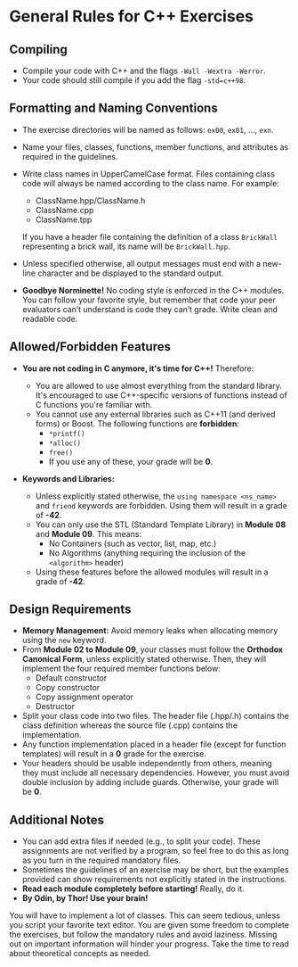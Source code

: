 # General Rules for C++ Exercises

## Compiling
- Compile your code with C++ and the flags `-Wall -Wextra -Werror`.
- Your code should still compile if you add the flag `-std=c++98`.

## Formatting and Naming Conventions
- The exercise directories will be named as follows: `ex00`, `ex01`, ..., `exn`.
- Name your files, classes, functions, member functions, and attributes as required in the guidelines.
- Write class names in UpperCamelCase format. Files containing class code will always be named according to the class name. For example:
  - ClassName.hpp/ClassName.h
  - ClassName.cpp
  - ClassName.tpp
  
  If you have a header file containing the definition of a class `BrickWall` representing a brick wall, its name will be `BrickWall.hpp`.

- Unless specified otherwise, all output messages must end with a new-line character and be displayed to the standard output.
- **Goodbye Norminette!** No coding style is enforced in the C++ modules. You can follow your favorite style, but remember that code your peer evaluators can’t understand is code they can’t grade. Write clean and readable code.

## Allowed/Forbidden Features
- **You are not coding in C anymore, it's time for C++!** Therefore:
  - You are allowed to use almost everything from the standard library. It's encouraged to use C++-specific versions of functions instead of C functions you're familiar with.
  - You cannot use any external libraries such as C++11 (and derived forms) or Boost. The following functions are **forbidden**: 
    - `*printf()`
    - `*alloc()`
    - `free()`
    - If you use any of these, your grade will be **0**.
  
- **Keywords and Libraries:**
  - Unless explicitly stated otherwise, the `using namespace <ns_name>` and `friend` keywords are forbidden. Using them will result in a grade of **-42**.
  - You can only use the STL (Standard Template Library) in **Module 08** and **Module 09**. This means:
    - No Containers (such as vector, list, map, etc.)
    - No Algorithms (anything requiring the inclusion of the `<algorithm>` header)
  - Using these features before the allowed modules will result in a grade of **-42**.

## Design Requirements
- **Memory Management:** Avoid memory leaks when allocating memory using the `new` keyword.
- From **Module 02 to Module 09**, your classes must follow the **Orthodox Canonical Form**, unless explicitly stated otherwise. Then, they will implement the four required member functions below:
  - Default constructor
  - Copy constructor
  - Copy assignment operator
  - Destructor
- Split your class code into two files. The header file (.hpp/.h) contains the class definition whereas the source file (.cpp) contains the implementation.
- Any function implementation placed in a header file (except for function templates) will result in a **0** grade for the exercise.
- Your headers should be usable independently from others, meaning they must include all necessary dependencies. However, you must avoid double inclusion by adding include guards. Otherwise, your grade will be **0**.

## Additional Notes
- You can add extra files if needed (e.g., to split your code). These assignments are not verified by a program, so feel free to do this as long as you turn in the required mandatory files.
- Sometimes the guidelines of an exercise may be short, but the examples provided can show requirements not explicitly stated in the instructions.
- **Read each module completely before starting!** Really, do it.
- **By Odin, by Thor! Use your brain!**

You will have to implement a lot of classes. This can seem tedious, unless you script your favorite text editor. You are given some freedom to complete the exercises, but follow the mandatory rules and avoid laziness. Missing out on important information will hinder your progress. Take the time to read about theoretical concepts as needed.
